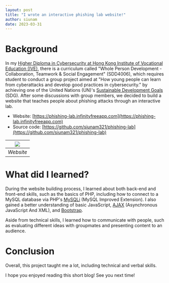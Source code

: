 ```yaml
---
layout: post
title: "I wrote an interactive phishing lab website!"
author: siunam
date: 2023-03-31
---
```


# Background

In my [Higher Diploma in Cybersecurity at Hong Kong Institute of Vocational Education (IVE)](https://www.vtc.edu.hk/admission/en/programme/it114122-higher-diploma-in-cybersecurity/), there is a curriculum called "Whole Person Development - Collaboration, Teamwork & Social Engagement" (SDD4006), which requires student to conduct a group project aimed at "How young people can learn from cyberattacks and develop good practices in cybersecurity." by achieving one of the United Nations (UN)'s [Sustainable Development Goals](https://sdgs.un.org/goals) (SDG). After some discussions with group members, we decided to build a website that teaches people about phishing attacks through an interactive lab.

- Website: [https://phishing-lab.infinityfreeapp.com](https://phishing-lab.infinityfreeapp.com)
- Source code: [https://github.com/siunam321/phishing-lab](https://github.com/siunam321/phishing-lab)

| ![](../website.png) |
|:--:|
| *Website* |

# What did I learned?

During the website building process, I learned about both back-end and front-end skills, such as the basics of PHP, including how to connect to a MySQL database via PHP's [MySQLi](https://www.php.net/manual/en/book.mysqli.php) (MySQL Improved Extension). I also gained a better understanding of basic JavaScript, [AJAX](https://developer.mozilla.org/en-US/docs/Web/Guide/AJAX) (Asynchronous JavaScript And XML), and [Bootstrap](https://getbootstrap.com/).

Aside from technical skills, I learned how to communicate with people, such as evaluating different ideas with groupmates and presenting content to an audience.

# Conclusion

Overall, this project taught me a lot, including technical and verbal skills.

I hope you enjoyed reading this short blog! See you next time!